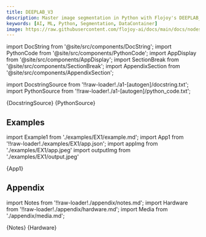 ```yaml
---
title: DEEPLAB_V3
description: Master image segmentation in Python with Flojoy's DEEPLAB_V3 node. Unlock precise object detection and semantic segmentation capabilities for AI/ML projects.
keywords: [AI, ML, Python, Segmentation, DataContainer]
image: https://raw.githubusercontent.com/flojoy-ai/docs/main/docs/nodes/AI_ML/SEGMENTATION/DEEPLAB_V3/examples/EX1/output.jpeg
---
```


[//]: # (Custom component imports)

import DocString from '@site/src/components/DocString';
import PythonCode from '@site/src/components/PythonCode';
import AppDisplay from '@site/src/components/AppDisplay';
import SectionBreak from '@site/src/components/SectionBreak';
import AppendixSection from '@site/src/components/AppendixSection';

[//]: # (Docstring)

import DocstringSource from '!!raw-loader!./a1-[autogen]/docstring.txt';
import PythonSource from '!!raw-loader!./a1-[autogen]/python_code.txt';

<DocString>{DocstringSource}</DocString>
<PythonCode GLink='AI_ML/SEGMENTATION/DEEPLAB_V3/DEEPLAB_V3.py'>{PythonSource}</PythonCode>

<SectionBreak />

[//]: # (Examples)

## Examples

import Example1 from './examples/EX1/example.md';
import App1 from '!!raw-loader!./examples/EX1/app.json';
import appImg from './examples/EX1/app.jpeg'
import outputImg from './examples/EX1/output.jpeg'

<AppDisplay 
    nodeLabel='DEEPLAB_V3'
    appImg={appImg}
    outputImg={outputImg}
    >
    {App1}
</AppDisplay>

<Example1 />

<SectionBreak />

[//]: # (Appendix)

## Appendix

import Notes from '!!raw-loader!./appendix/notes.md';
import Hardware from '!!raw-loader!./appendix/hardware.md';
import Media from './appendix/media.md';

<AppendixSection index={0} folderPath='nodes/AI_ML/SEGMENTATION/DEEPLAB_V3/appendix/'>{Notes}</AppendixSection>
<AppendixSection index={1} folderPath='nodes/AI_ML/SEGMENTATION/DEEPLAB_V3/appendix/'>{Hardware}</AppendixSection>
<AppendixSection index={2} folderPath='nodes/AI_ML/SEGMENTATION/DEEPLAB_V3/appendix/'><Media/></AppendixSection>